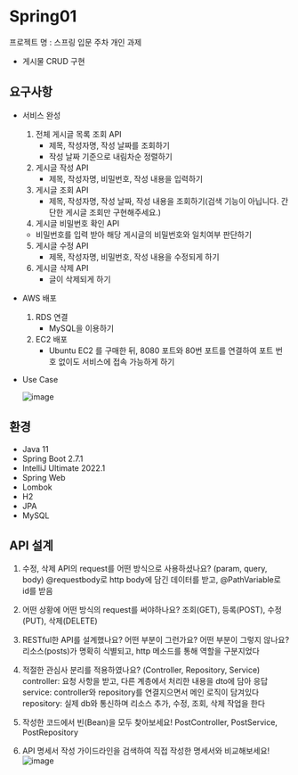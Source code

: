 # Spring01
프로젝트 명 : 스프링 입문 주차 개인 과제
- 게시물 CRUD 구현

## 요구사항

- 서비스 완성
  1. 전체 게시글 목록 조회 API
     - 제목, 작성자명, 작성 날짜를 조회하기
     - 작성 날짜 기준으로 내림차순 정렬하기
  2. 게시글 작성 API
     - 제목, 작성자명, 비밀번호, 작성 내용을 입력하기
  3. 게시글 조회 API
     - 제목, 작성자명, 작성 날짜, 작성 내용을 조회하기(검색 기능이 아닙니다. 간단한 게시글 조회만 구현해주세요.)
  4. 게시글 비밀번호 확인 API
    - 비밀번호를 입력 받아 해당 게시글의 비밀번호와 일치여부 판단하기
  5. 게시글 수정 API
     - 제목, 작성자명, 비밀번호, 작성 내용을 수정되게 하기
  6. 게시글 삭제 API
     - 글이 삭제되게 하기
- AWS 배포
  1. RDS 연결
     - MySQL을 이용하기
  2. EC2 배포
     - Ubuntu EC2 를 구매한 뒤, 8080 포트와 80번 포트를 연결하여 포트 번호 없이도 서비스에 접속 가능하게 하기
- Use Case

  ![image](https://user-images.githubusercontent.com/110369489/185215991-0cf16a37-fbd5-428b-9855-bf5139448394.png)


## 환경
- Java 11
- Spring Boot 2.7.1
- IntelliJ Ultimate 2022.1
- Spring Web
- Lombok
- H2
- JPA
- MySQL
## API 설계



1. 수정, 삭제 API의 request를 어떤 방식으로 사용하셨나요? (param, query, body)
@requestbody로 http body에 담긴 데이터를 받고, @PathVariable로 id를 받음
2. 어떤 상황에 어떤 방식의 request를 써야하나요?
조회(GET), 등록(POST), 수정(PUT), 삭제(DELETE)
3. RESTful한 API를 설계했나요? 어떤 부분이 그런가요? 어떤 부분이 그렇지 않나요?
리소스(posts)가 명확히 식별되고, http 메소드를 통해 역할을 구분지었다
4. 적절한 관심사 분리를 적용하였나요? (Controller, Repository, Service)
controller: 요청 사항을 받고, 다른 계층에서 처리한 내용을 dto에 담아 응답
service: controller와 repository를 연결지으면서 메인 로직이 담겨있다
repository: 실제 db와 통신하며 리소스 추가, 수정, 조회, 삭제 작업을 한다
5. 작성한 코드에서 빈(Bean)을 모두 찾아보세요!
 PostController, PostService, PostRepository

6. API 명세서 작성 가이드라인을 검색하여 직접 작성한 명세서와 비교해보세요!
![image](https://user-images.githubusercontent.com/110369489/185293295-701c9991-9a3d-4d3f-b8aa-0c5c1427e9ee.png)

